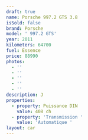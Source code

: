 ```yaml
---
draft: true
name: Porsche 997.2 GTS 3.8
isSold: false
brand: Porsche
model: ' 997.2 GTS'
year: 2011
kilometers: 64700
fuel: Essence
price: 88990
photos:
  - ''
  - ''
  - ''
  - ''
  - ''
description: J
properties:
  - property: Puissance DIN
    value: 408 ch
  - property: 'Transmission '
    value: 'Automatique '
layout: car
---
```


